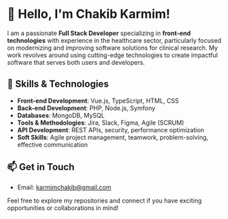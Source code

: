 # 👋 Hello, I'm Chakib Karmim!

I am a passionate **Full Stack Developer** specializing in **front-end technologies** with experience in the healthcare sector, particularly focused on modernizing and improving software solutions for clinical research. My work revolves around using cutting-edge technologies to create impactful software that serves both users and developers.

## 🚀 Skills & Technologies

- **Front-end Development**: Vue.js, TypeScript, HTML, CSS
- **Back-end Development**: PHP, Node.js, Symfony
- **Databases**: MongoDB, MySQL
- **Tools & Methodologies**: Jira, Slack, Figma, Agile (SCRUM)
- **API Development**: REST APIs, security, performance optimization
- **Soft Skills**: Agile project management, teamwork, problem-solving, effective communication

## 📫 Get in Touch

- Email: [karmimchakib@gmail.com](mailto\:karmimchakib@gmail.com)

Feel free to explore my repositories and connect if you have exciting opportunities or collaborations in mind!
